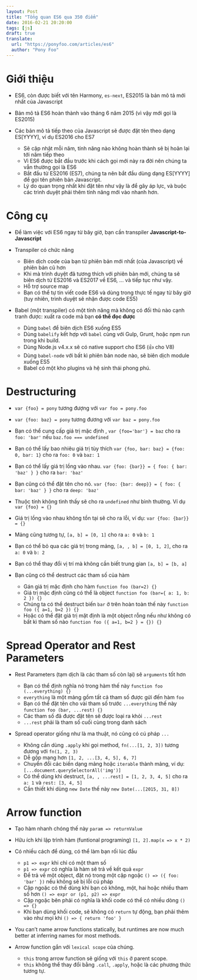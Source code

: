 ```yaml
---
layout: Post
title: "Tổng quan ES6 qua 350 điểm"
date: 2016-02-21 20:20:00
tags: [js]
draft: true
translate:
  url: "https://ponyfoo.com/articles/es6"
  author: "Pony Foo"
---
```


# Giới thiệu

- ES6, còn được biết với tên Harmony, `es-next`, ES2015 là bản mô tả mới nhất của Javascript
- Bản mô tả ES6 hoàn thành vào tháng 6 năm 2015 (vì vậy mới gọi là ES2015)
- Các bản mô tả tiếp theo của Javascript sẽ được đặt tên theo dạng ES[YYYY], ví dụ ES2016 cho ES7

  - Sẽ cập nhật mỗi năm, tính năng nào không hoàn thành sẽ bị hoãn lại tới năm tiếp theo
  - Vì ES6 được bắt đầu trước khi cách gọi mới này ra đời nên chúng ta vẫn thường gọi là ES6
  - Bắt đầu từ ES2016 (ES7), chúng ta nên bắt đầu dùng dạng ES[YYYY] để gọi tên phiên bản Javascript.
  - Lý do quan trọng nhất khi đặt tên như vậy là để gây áp lực, và buộc các trình duyệt phải thêm tính năng mới vào nhanh hơn.

# Công cụ

- Để làm việc với ES6 ngay từ bây giờ, bạn cần transpiler **Javascript-to-Javascript**
- Transpiler có chức năng

  - Biên dịch code của bạn từ phiên bản mới nhất (của Javascript) về phiên bản cũ hơn
  - Khi mà trình duyệt đã tương thích với phiên bản mới, chúng ta sẽ biên dịch từ ES2016 và ES2017 về ES6, ... và tiếp tục như vậy.
  - Hỗ trợ source map
  - Bạn có thể tự tin viết code ES6 và dùng trong thực tế ngay từ bây giờ (tuy nhiên, trình duyệt sẽ nhận được code ES5)

- Babel (một transpiler) có một tính năng mà không có đối thủ nào cạnh tranh được: xuất ra code mà bạn **có thể đọc được**

  - Dùng `babel` để biên dịch ES6 xuống ES5
  - Dùng `babelify` kết hợp với `babel` cùng với Gulp, Grunt, hoặc npm run trong khi build.
  - Dùng Node.js v4.x.x sẽ có native support cho ES6 (:+1: cho V8)
  - Dùng `babel-node` với bất kì phiên bản node nào, sẽ biên dịch module xuống ES5
  - Babel có một kho plugins và hệ sinh thái phong phú.

# Destructuring

- `var {foo} = pony` tương đượng với `var foo = pony.foo`
- `var {foo: baz} = pony` tương đương với `var baz = pony.foo`
- Bạn có thể cung cấp giá trị mặc định , `var {foo='bar'} = baz` cho ra `foo: 'bar'` nếu `baz.foo === undefined`
- Bạn có thể lấy bao nhiêu giá trị tùy thích `var {foo, bar: baz} = {foo: 0, bar: 1}` cho ra `foo: 0` và `baz: 1`
- Bạn có thể lấy giá trị lồng vào nhau. `var {foo: {bar}} = { foo: { bar: 'baz' } }` cho ra  `bar: 'baz'`
- Bạn cũng có thể đặt tên cho nó. `var {foo: {bar: deep}} = { foo: { bar: 'baz' } }` cho ra `deep: 'baz'`
- Thuộc tính không tình thấy sẽ cho ra `undefined` như bình thường. Ví dụ `var {foo} = {}`
- Giá trị lồng vào nhau không tồn tại sẽ cho ra lỗi, ví dụ: `var {foo: {bar}} = {}`
- Mảng cũng tương tự, `[a, b] = [0, 1]` cho ra `a: 0` và `b: 1`
- Bạn có thể bỏ qua các giá trị trong mảng, `[a, , b] = [0, 1, 2]`, cho ra `a: 0` và `b: 2`
- Bạn có thể thay đổi vị trí mà không cần biết trung gian `[a, b] = [b, a]`
- Bạn cũng có thể destruct các tham số của hàm

  - Gán giá trị mặc định cho hàm `function foo (bar=2) {}`
  - Giá trị mặc định cũng có thể là object `function foo (bar={ a: 1, b: 2 }) {}`
  - Chúng ta có thể destruct biến `bar` ở trên hoàn toàn thế này `function foo ({ a=1, b=2 }) {}`
  - Hoặc có thể đặt giá trị mặt định là một object rỗng nếu như không có bất kì tham số nào `function foo ({ a=1, b=2 } = {}) {}`

# Spread Operator and Rest Parameters

- Rest Parameters (tạm dịch là các tham số còn lại) sẽ `arguments` tốt hơn

  - Bạn có thể định nghĩa nó trong hàm thế này `function foo (...everything) {}`
  - `everything` là một mảng gồm tất cả tham số được gửi đến hàm `foo`
  - Bạn có thể đặt tên cho vài tham số trước `...everything` thế này `function foo (bar, ...rest) {}`
  - Các tham số đã được đặt tên sẽ được loại ra khỏi `...rest`
  - `...rest` phải là tham số cuối cùng trong danh sách
- Spread operator giống như là ma thuật, nó cũng có cú pháp `...`

  - Không cần dùng `.apply` khi gọi method, `fn(...[1, 2, 3])` tương đương với `fn(1, 2, 3)`
  - Dễ gộp mạng hơn `[1, 2, ...[3, 4, 5], 6, 7]`
  - Chuyển đổi các biến dạng mảng hoặc `iterable` thành mảng, ví dụ: `[...document.querySelectorAll('img')]`
  - Có thể dùng khi destruct, `[a, , ...rest] = [1, 2, 3, 4, 5]` cho ra `a: 1` và `rest: [3, 4, 5]`
  - Cần thiết khi dùng `new Date` thế này `new Date(...[2015, 31, 8])`

# Arrow function

- Tạo hàm nhanh chóng thế này `param => returnValue`
- Hữu ích khi lập trình hàm (funtional programing) `[1, 2].map(x => x * 2)`
- Có nhiều cách để dùng, có thể làm bạn rối lúc đầu

  - `p1 => expr` khi chỉ có một tham số
  - `p1 => expr` có nghĩa là hàm sẽ trả về kết quả `expr`
  - Để trả về một object, đặt nó trong một cặp ngoặc `() => ({ foo: 'bar' })` nếu không sẽ bị lỗi cú pháp
  - Cặp ngoặc có thể dùng khi bạn có không, một, hai hoặc nhiều tham số hơn `() => expr or (p1, p2) => expr`
  - Cặp ngoặc bên phải có nghĩa là khối code có thể có nhiều dòng `() => {}`
  - Khi bạn dùng khối code, sẽ không có `return` tự động, bạn phải thêm vào như mọi khi `() => { return 'foo' }`
- You can’t name arrow functions statically, but runtimes are now much better at inferring names for most methods.
- Arrow function gắn với `lexical scope` của chúng.

  - `this` trong arrow function sẽ giống với `this` ở parent scope.
  - `this` không thể thay đổi bằng `.call`, `.apply`, hoặc là các phương thức tương tự.
